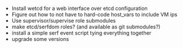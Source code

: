 * Install wetcd for a web interface over etcd configuration
* Figure out how to not have to hard-code host_vars to include VM ips
* Use supervisor/supervise role submodules
* make etcd/serfdom roles? (and available as git submodules?)
* install a simple serf event script tying everything together
* upgrade some versions
